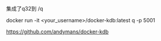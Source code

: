 集成了q32到   /q  

docker run -it <your_username>/docker-kdb:latest q -p 5001  

https://github.com/andymans/docker-kdb   
